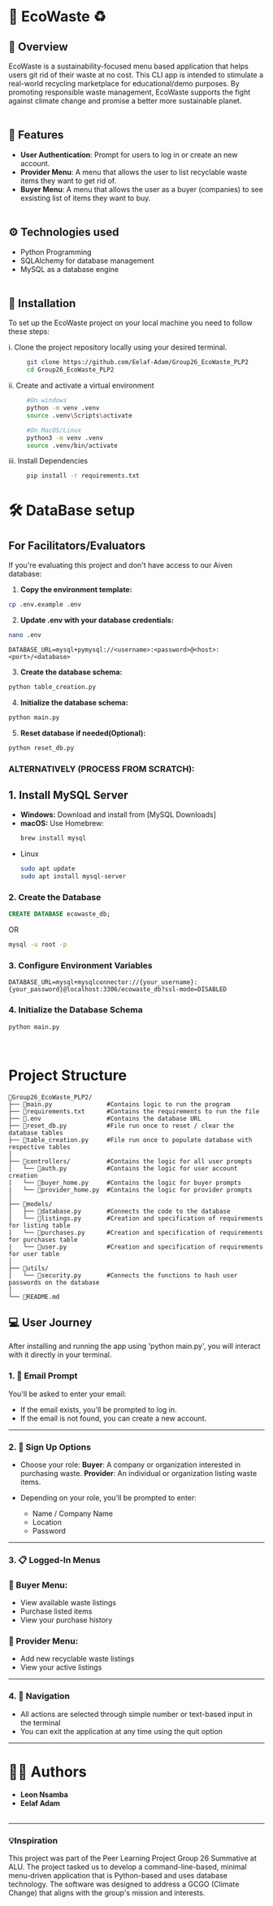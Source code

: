 # 🌱 EcoWaste ♻️
## 📖 Overview 
EcoWaste is a sustainability-focused menu based application that helps users git rid of their waste at no cost. This CLI app is intended to stimulate a real-world recycling marketplace for educational/demo purposes. By promoting responsible waste management, EcoWaste supports the fight against climate change and promise a better more sustainable planet.
<br></br>


## 🚀 Features 
- **User Authentication**: Prompt for users to log in or create an new account.
- **Provider Menu**: A menu that allows the user to list recyclable waste items they want to get rid of.
- **Buyer Menu**: A menu that allows the user as a buyer (companies) to see exsisting list of items they want to buy.
<br></br>

## ⚙️ Technologies used 
- Python Programming
- SQLAlchemy for database management
- MySQL as a database engine
<br></br>


## 📏 Installation 
To set up the EcoWaste project on your local machine you need to follow these steps:
 
 i. Clone the project repository locally using your desired terminal. 
 
 ```sh
      git clone https://github.com/Eelaf-Adam/Group26_EcoWaste_PLP2
      cd Group26_EcoWaste_PLP2
```

ii. Create and activate a virtual environment

 ```sh
      #On windows
      python -m venv .venv
      source .venv\Scripts\activate

      #On MacOS/Linux
      python3 -m venv .venv
      source .venv/bin/activate
```
iii. Install Dependencies

 ```sh
      pip install -r requirements.txt
```

# 🛠️ DataBase setup 
##  For Facilitators/Evaluators
If you're evaluating this project and don't have access to our Aiven database:
1. **Copy the environment template:**
``` sh
cp .env.example .env
```
2. **Update .env with your database credentials:**
``` sh
nano .env
```

``` env
DATABASE_URL=mysql+pymysql://<username>:<password>@<host>:<port>/<database>
```
3. **Create the database schema:**
``` sh
python table_creation.py
```
4. **Initialize the database schema:**
``` sh
python main.py
```

5. **Reset database if needed(Optional):**
``` sh
python reset_db.py
```

### ALTERNATIVELY (PROCESS FROM SCRATCH):
## 1. Install MySQL Server
- **Windows:** Download and install from [MySQL Downloads]
- **macOS:** Use Homebrew:
  ```sh
  brew install mysql
- Linux
  ``` sh
  sudo apt update
  sudo apt install mysql-server

### 2. Create the Database
``` sql
CREATE DATABASE ecowaste_db;
```
OR
``` sh
mysql -u root -p
```

### 3. Configure Environment Variables
``` env
DATABASE_URL=mysql+mysqlconnector://{your_username}:{your_password}@localhost:3306/ecowaste_db?ssl-mode=DISABLED
```

### 4. Initialize the Database Schema
``` sh
python main.py
```
<br>

# Project Structure 

```plaintext
📁Group26_EcoWaste_PLP2/
├── 📄main.py               #Contains logic to run the program
├── 📄requirements.txt      #Contains the requirements to run the file
├── 📄.env                  #Contains the database URL
├── 📄reset_db.py           #File run once to reset / clear the database tables
├── 📄table_creation.py     #File run once to populate database with respective tables
│
├── 📁controllers/          #Contains the logic for all user prompts
│   └── 📄auth.py           #Contains the logic for user account creation
|   └── 📄buyer_home.py     #Contains the logic for buyer prompts
|   └── 📄provider_home.py  #Contains the logic for provider prompts
│
├── 📁models/
│   ├── 📄database.py       #Connects the code to the database
│   └── 📄listings.py       #Creation and specification of requirements for listing table
|   └── 📄purchases.py      #Creation and specification of requirements for purchases table
|   └── 📄user.py           #Creation and specification of requirements for user table
│
├── 📁utils/
│   └── 📄security.py       #Connects the functions to hash user passwords on the database
│
└── 📄README.md
```
## 💻 User Journey
After installing and running the app using 'python main.py', you will interact with it directly in your terminal.

### 1. 📧 Email Prompt
  You'll be asked to enter your email:
  - If the email exists, you'll be prompted to log in.
  - If the email is not found, you can create a new account.

---

### 2. 🔐 Sign Up Options
  - Choose your role:
     **Buyer**: A company or organization interested in purchasing waste.
     **Provider**: An individual or organization listing waste items.
    
  - Depending on your role, you'll be prompted to enter:
      - Name / Company Name
      - Location
      - Password   
---

### 3. 📋 Logged-In Menus

### 👤 Buyer Menu:
  - View available waste listings
  - Purchase listed items
  - View your purchase history

### 👤 Provider Menu:
  - Add new recyclable waste listings
  - View your active listings

---

### 4. 🧭 Navigation
  - All actions are selected through simple number or text-based input in the terminal
  - You can exit the application at any time using the quit option
---


# 👩‍💻 Authors
- **Leon Nsamba**
- **Eelaf Adam**
<br></br>
---
### 💡Inspiration
This project was part of the Peer Learning Project Group 26 Summative at ALU. The project tasked us to develop a command-line-based, minimal menu-driven application that is Python-based and uses database technology. The software was designed to address a GCGO (Climate Change) that aligns with the group's mission and interests.
<br></br>


    
